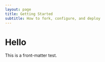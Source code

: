 ```yaml
---
layout: page
title: Getting Started
subtitle: How to fork, configure, and deploy
---
```


# Hello
This is a front-matter test.

